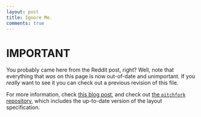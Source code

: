```yaml
---
layout: post
title: Ignore Me.
comments: true
---
```


# IMPORTANT

You probably came here from the Reddit post, right? Well, note that everything
that *was* on this page is now out-of-date and unimportant. If you *really* want
to see it you can check out a previous revision of this file.

For more information, check [this blog post](https://vector-of-bool.github.io/2018/09/16/layout-survey.html),
and check out [the `pitchfork` repository](https://github.com/vector-of-bool/pitchfork),
which includes the up-to-date version of the layout specification.